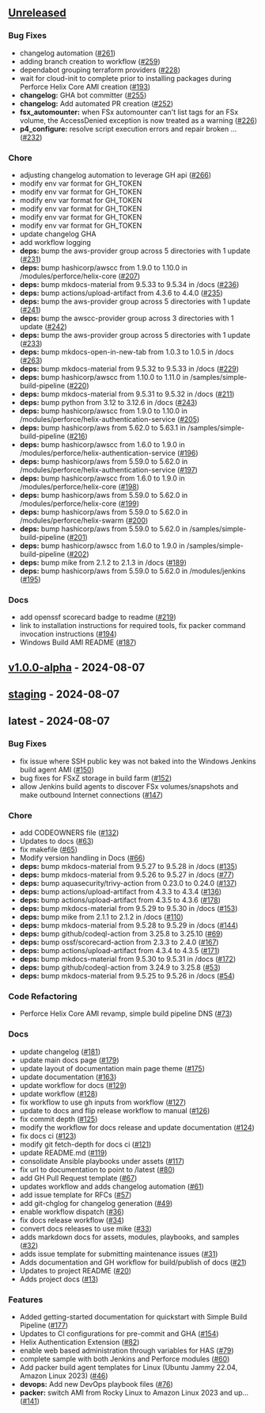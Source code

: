 <a name="unreleased"></a>
## [Unreleased]

### Bug Fixes
- changelog automation ([#261](https://github.com/aws-games/cloud-game-development-toolkit/issues/261))
- adding branch creation to workflow ([#259](https://github.com/aws-games/cloud-game-development-toolkit/issues/259))
- dependabot grouping terraform providers ([#228](https://github.com/aws-games/cloud-game-development-toolkit/issues/228))
- wait for cloud-init to complete prior to installing packages during Perforce Helix Core AMI creation ([#193](https://github.com/aws-games/cloud-game-development-toolkit/issues/193))
- **changelog:** GHA bot committer ([#255](https://github.com/aws-games/cloud-game-development-toolkit/issues/255))
- **changelog:** Add automated PR creation ([#252](https://github.com/aws-games/cloud-game-development-toolkit/issues/252))
- **fsx_automounter:** when FSx automounter can't list tags for an FSx volume, the AccessDenied exception is now treated as a warning ([#226](https://github.com/aws-games/cloud-game-development-toolkit/issues/226))
- **p4_configure:** resolve script execution errors and repair broken … ([#232](https://github.com/aws-games/cloud-game-development-toolkit/issues/232))

### Chore
- adjusting changelog automation to leverage GH api ([#266](https://github.com/aws-games/cloud-game-development-toolkit/issues/266))
- modify env var format for GH_TOKEN
- modify env var format for GH_TOKEN
- modify env var format for GH_TOKEN
- modify env var format for GH_TOKEN
- modify env var format for GH_TOKEN
- modify env var format for GH_TOKEN
- update changelog GHA
- add workflow logging
- **deps:** bump the aws-provider group across 5 directories with 1 update ([#231](https://github.com/aws-games/cloud-game-development-toolkit/issues/231))
- **deps:** bump hashicorp/awscc from 1.9.0 to 1.10.0 in /modules/perforce/helix-core ([#207](https://github.com/aws-games/cloud-game-development-toolkit/issues/207))
- **deps:** bump mkdocs-material from 9.5.33 to 9.5.34 in /docs ([#236](https://github.com/aws-games/cloud-game-development-toolkit/issues/236))
- **deps:** bump actions/upload-artifact from 4.3.6 to 4.4.0 ([#235](https://github.com/aws-games/cloud-game-development-toolkit/issues/235))
- **deps:** bump the aws-provider group across 5 directories with 1 update ([#241](https://github.com/aws-games/cloud-game-development-toolkit/issues/241))
- **deps:** bump the awscc-provider group across 3 directories with 1 update ([#242](https://github.com/aws-games/cloud-game-development-toolkit/issues/242))
- **deps:** bump the aws-provider group across 5 directories with 1 update ([#233](https://github.com/aws-games/cloud-game-development-toolkit/issues/233))
- **deps:** bump mkdocs-open-in-new-tab from 1.0.3 to 1.0.5 in /docs ([#263](https://github.com/aws-games/cloud-game-development-toolkit/issues/263))
- **deps:** bump mkdocs-material from 9.5.32 to 9.5.33 in /docs ([#229](https://github.com/aws-games/cloud-game-development-toolkit/issues/229))
- **deps:** bump hashicorp/awscc from 1.10.0 to 1.11.0 in /samples/simple-build-pipeline ([#220](https://github.com/aws-games/cloud-game-development-toolkit/issues/220))
- **deps:** bump mkdocs-material from 9.5.31 to 9.5.32 in /docs ([#211](https://github.com/aws-games/cloud-game-development-toolkit/issues/211))
- **deps:** bump python from 3.12 to 3.12.6 in /docs ([#243](https://github.com/aws-games/cloud-game-development-toolkit/issues/243))
- **deps:** bump hashicorp/awscc from 1.9.0 to 1.10.0 in /modules/perforce/helix-authentication-service ([#205](https://github.com/aws-games/cloud-game-development-toolkit/issues/205))
- **deps:** bump hashicorp/aws from 5.62.0 to 5.63.1 in /samples/simple-build-pipeline ([#216](https://github.com/aws-games/cloud-game-development-toolkit/issues/216))
- **deps:** bump hashicorp/awscc from 1.6.0 to 1.9.0 in /modules/perforce/helix-authentication-service ([#196](https://github.com/aws-games/cloud-game-development-toolkit/issues/196))
- **deps:** bump hashicorp/aws from 5.59.0 to 5.62.0 in /modules/perforce/helix-authentication-service ([#197](https://github.com/aws-games/cloud-game-development-toolkit/issues/197))
- **deps:** bump hashicorp/awscc from 1.6.0 to 1.9.0 in /modules/perforce/helix-core ([#198](https://github.com/aws-games/cloud-game-development-toolkit/issues/198))
- **deps:** bump hashicorp/aws from 5.59.0 to 5.62.0 in /modules/perforce/helix-core ([#199](https://github.com/aws-games/cloud-game-development-toolkit/issues/199))
- **deps:** bump hashicorp/aws from 5.59.0 to 5.62.0 in /modules/perforce/helix-swarm ([#200](https://github.com/aws-games/cloud-game-development-toolkit/issues/200))
- **deps:** bump hashicorp/aws from 5.59.0 to 5.62.0 in /samples/simple-build-pipeline ([#201](https://github.com/aws-games/cloud-game-development-toolkit/issues/201))
- **deps:** bump hashicorp/awscc from 1.6.0 to 1.9.0 in /samples/simple-build-pipeline ([#202](https://github.com/aws-games/cloud-game-development-toolkit/issues/202))
- **deps:** bump mike from 2.1.2 to 2.1.3 in /docs ([#189](https://github.com/aws-games/cloud-game-development-toolkit/issues/189))
- **deps:** bump hashicorp/aws from 5.59.0 to 5.62.0 in /modules/jenkins ([#195](https://github.com/aws-games/cloud-game-development-toolkit/issues/195))

### Docs
- add openssf scorecard badge to readme ([#219](https://github.com/aws-games/cloud-game-development-toolkit/issues/219))
- link to installation instructions for required tools, fix packer command invocation instructions ([#194](https://github.com/aws-games/cloud-game-development-toolkit/issues/194))
- Windows Build AMI README ([#187](https://github.com/aws-games/cloud-game-development-toolkit/issues/187))


<a name="v1.0.0-alpha"></a>
## [v1.0.0-alpha] - 2024-08-07

<a name="staging"></a>
## [staging] - 2024-08-07

<a name="latest"></a>
## latest - 2024-08-07
### Bug Fixes
- fix issue where SSH public key was not baked into the Windows Jenkins build agent AMI ([#150](https://github.com/aws-games/cloud-game-development-toolkit/issues/150))
- bug fixes for FSxZ storage in build farm ([#152](https://github.com/aws-games/cloud-game-development-toolkit/issues/152))
- allow Jenkins build agents to discover FSx volumes/snapshots and make outbound Internet connections ([#147](https://github.com/aws-games/cloud-game-development-toolkit/issues/147))

### Chore
- add CODEOWNERS file ([#132](https://github.com/aws-games/cloud-game-development-toolkit/issues/132))
- Updates to docs ([#63](https://github.com/aws-games/cloud-game-development-toolkit/issues/63))
- fix makefile ([#65](https://github.com/aws-games/cloud-game-development-toolkit/issues/65))
- Modify version handling in Docs ([#66](https://github.com/aws-games/cloud-game-development-toolkit/issues/66))
- **deps:** bump mkdocs-material from 9.5.27 to 9.5.28 in /docs ([#135](https://github.com/aws-games/cloud-game-development-toolkit/issues/135))
- **deps:** bump mkdocs-material from 9.5.26 to 9.5.27 in /docs ([#77](https://github.com/aws-games/cloud-game-development-toolkit/issues/77))
- **deps:** bump aquasecurity/trivy-action from 0.23.0 to 0.24.0 ([#137](https://github.com/aws-games/cloud-game-development-toolkit/issues/137))
- **deps:** bump actions/upload-artifact from 4.3.3 to 4.3.4 ([#136](https://github.com/aws-games/cloud-game-development-toolkit/issues/136))
- **deps:** bump actions/upload-artifact from 4.3.5 to 4.3.6 ([#178](https://github.com/aws-games/cloud-game-development-toolkit/issues/178))
- **deps:** bump mkdocs-material from 9.5.29 to 9.5.30 in /docs ([#153](https://github.com/aws-games/cloud-game-development-toolkit/issues/153))
- **deps:** bump mike from 2.1.1 to 2.1.2 in /docs ([#110](https://github.com/aws-games/cloud-game-development-toolkit/issues/110))
- **deps:** bump mkdocs-material from 9.5.28 to 9.5.29 in /docs ([#144](https://github.com/aws-games/cloud-game-development-toolkit/issues/144))
- **deps:** bump github/codeql-action from 3.25.8 to 3.25.10 ([#69](https://github.com/aws-games/cloud-game-development-toolkit/issues/69))
- **deps:** bump ossf/scorecard-action from 2.3.3 to 2.4.0 ([#167](https://github.com/aws-games/cloud-game-development-toolkit/issues/167))
- **deps:** bump actions/upload-artifact from 4.3.4 to 4.3.5 ([#171](https://github.com/aws-games/cloud-game-development-toolkit/issues/171))
- **deps:** bump mkdocs-material from 9.5.30 to 9.5.31 in /docs ([#172](https://github.com/aws-games/cloud-game-development-toolkit/issues/172))
- **deps:** bump github/codeql-action from 3.24.9 to 3.25.8 ([#53](https://github.com/aws-games/cloud-game-development-toolkit/issues/53))
- **deps:** bump mkdocs-material from 9.5.25 to 9.5.26 in /docs ([#54](https://github.com/aws-games/cloud-game-development-toolkit/issues/54))

### Code Refactoring
- Perforce Helix Core AMI revamp, simple build pipeline DNS ([#73](https://github.com/aws-games/cloud-game-development-toolkit/issues/73))

### Docs
- update changelog ([#181](https://github.com/aws-games/cloud-game-development-toolkit/issues/181))
- update main docs page ([#179](https://github.com/aws-games/cloud-game-development-toolkit/issues/179))
- update layout of documentation main page theme ([#175](https://github.com/aws-games/cloud-game-development-toolkit/issues/175))
- update documentation ([#163](https://github.com/aws-games/cloud-game-development-toolkit/issues/163))
- update workflow for docs ([#129](https://github.com/aws-games/cloud-game-development-toolkit/issues/129))
- update workflow ([#128](https://github.com/aws-games/cloud-game-development-toolkit/issues/128))
- fix workflow to use gh inputs from workflow ([#127](https://github.com/aws-games/cloud-game-development-toolkit/issues/127))
- update to docs and flip release workflow to manual ([#126](https://github.com/aws-games/cloud-game-development-toolkit/issues/126))
- fix commit depth ([#125](https://github.com/aws-games/cloud-game-development-toolkit/issues/125))
- modify the workflow for docs release and update documentation ([#124](https://github.com/aws-games/cloud-game-development-toolkit/issues/124))
- fix docs ci ([#123](https://github.com/aws-games/cloud-game-development-toolkit/issues/123))
- modify git fetch-depth for docs ci ([#121](https://github.com/aws-games/cloud-game-development-toolkit/issues/121))
- update README.md ([#119](https://github.com/aws-games/cloud-game-development-toolkit/issues/119))
- consolidate Ansible playbooks under assets ([#117](https://github.com/aws-games/cloud-game-development-toolkit/issues/117))
- fix url to documentation to point to /latest ([#80](https://github.com/aws-games/cloud-game-development-toolkit/issues/80))
- add GH Pull Request template ([#67](https://github.com/aws-games/cloud-game-development-toolkit/issues/67))
- updates workflow and adds changelog automation ([#61](https://github.com/aws-games/cloud-game-development-toolkit/issues/61))
- add issue template for RFCs ([#57](https://github.com/aws-games/cloud-game-development-toolkit/issues/57))
- add git-chglog for changelog generation ([#49](https://github.com/aws-games/cloud-game-development-toolkit/issues/49))
- enable workflow dispatch ([#36](https://github.com/aws-games/cloud-game-development-toolkit/issues/36))
- fix docs release workflow ([#34](https://github.com/aws-games/cloud-game-development-toolkit/issues/34))
- convert docs releases to use mike ([#33](https://github.com/aws-games/cloud-game-development-toolkit/issues/33))
- adds markdown docs for assets, modules, playbooks, and samples ([#32](https://github.com/aws-games/cloud-game-development-toolkit/issues/32))
- adds issue template for submitting maintenance issues ([#31](https://github.com/aws-games/cloud-game-development-toolkit/issues/31))
- Adds documentation and GH workflow for build/publish of docs ([#21](https://github.com/aws-games/cloud-game-development-toolkit/issues/21))
- Updates to project README ([#20](https://github.com/aws-games/cloud-game-development-toolkit/issues/20))
- Adds project docs ([#13](https://github.com/aws-games/cloud-game-development-toolkit/issues/13))

### Features
- Added getting-started documentation for quickstart with Simple Build Pipeline ([#177](https://github.com/aws-games/cloud-game-development-toolkit/issues/177))
- Updates to CI configurations for pre-commit and GHA ([#154](https://github.com/aws-games/cloud-game-development-toolkit/issues/154))
- Helix Authentication Extension ([#82](https://github.com/aws-games/cloud-game-development-toolkit/issues/82))
- enable web based administration through variables for HAS ([#79](https://github.com/aws-games/cloud-game-development-toolkit/issues/79))
- complete sample with both Jenkins and Perforce modules ([#60](https://github.com/aws-games/cloud-game-development-toolkit/issues/60))
- Add packer build agent templates for Linux (Ubuntu Jammy 22.04, Amazon Linux 2023) ([#46](https://github.com/aws-games/cloud-game-development-toolkit/issues/46))
- **devops:** Add new DevOps playbook files ([#76](https://github.com/aws-games/cloud-game-development-toolkit/issues/76))
- **packer:** switch AMI from Rocky Linux to Amazon Linux 2023 and up… ([#141](https://github.com/aws-games/cloud-game-development-toolkit/issues/141))


[Unreleased]: https://github.com/aws-games/cloud-game-development-toolkit/compare/v1.0.0-alpha...HEAD
[v1.0.0-alpha]: https://github.com/aws-games/cloud-game-development-toolkit/compare/staging...v1.0.0-alpha
[staging]: https://github.com/aws-games/cloud-game-development-toolkit/compare/latest...staging
